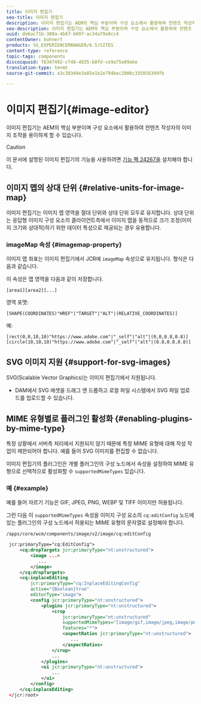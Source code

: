 ```yaml
---
title: 이미지 편집기
seo-title: 이미지 편집기
description: 이미지 편집기는 AEM의 핵심 부분이며 구성 요소에서 활용하여 컨텐츠 작성자의 이미지 조작을 용이하게 할 수 있습니다.
seo-description: 이미지 편집기는 AEM의 핵심 부분이며 구성 요소에서 활용하여 컨텐츠 작성자의 이미지 조작을 용이하게 할 수 있습니다.
uuid: de6ac71b-380a-4b67-b697-ac34a79a9cc4
contentOwner: bohnert
products: SG_EXPERIENCEMANAGER/6.5/SITES
content-type: reference
topic-tags: components
discoiquuid: f6347492-cf48-4835-b8fd-ce9a75a09abe
translation-type: tm+mt
source-git-commit: a3c303d4e3a85e1b2e794bec2006c335056309fb

---
```



# 이미지 편집기{#image-editor}

이미지 편집기는 AEM의 핵심 부분이며 구성 요소에서 활용하여 컨텐츠 작성자의 이미지 조작을 용이하게 할 수 있습니다.

>[!CAUTION]
>
>이 문서에 설명된 이미지 편집기의 기능을 사용하려면 [기능 팩 24267을](https://www.adobeaemcloud.com/content/marketplace/marketplaceProxy.html?packagePath=/content/companies/public/adobe/packages/cq640/featurepack/cq-6.4.0-featurepack-24267) 설치해야 합니다.

## 이미지 맵의 상대 단위 {#relative-units-for-image-map}

이미지 편집기는 이미지 맵 영역을 절대 단위와 상대 단위 모두로 유지합니다. 상대 단위는 응답형 이미지 구성 요소의 클라이언트측에서 이미지 맵을 동적으로 크기 조정(이미지 크기와 상대적)하기 위한 데이터 특성으로 제공되는 경우 유용합니다.

### imageMap 속성 {#imagemap-property}

이미지 맵 좌표는 이미지 편집기에서 JCR에 `imageMap` 속성으로 유지됩니다. 형식은 다음과 같습니다.

이 속성은 맵 영역을 다음과 같이 저장합니다.

`[area1][area2][...]`

영역 포맷:

`[SHAPE(COORDINATES)"HREF"|"TARGET"|"ALT"|(RELATIVE_COORDINATES)]`

예:

`[rect(0,0,10,10)"https://www.adobe.com"|"_self"|"alt"|(0,0,0.8,0.8)]`
`[circle(10,10,10)"https://www.adobe.com"|"_self"|"alt"|(0.8,0.8,0.8)]`

## SVG 이미지 지원 {#support-for-svg-images}

SVG(Scalable Vector Graphics)는 이미지 편집기에서 지원됩니다.

* DAM에서 SVG 에셋을 드래그 앤 드롭하고 로컬 파일 시스템에서 SVG 파일 업로드를 업로드할 수 있습니다.

## MIME 유형별로 플러그인 활성화 {#enabling-plugins-by-mime-type}

특정 상황에서 서버측 처리에서 지원되지 않기 때문에 특정 MIME 유형에 대해 작성 작업이 제한되어야 합니다. 예를 들어 SVG 이미지를 편집할 수 없습니다.

이미지 편집기의 플러그인은 개별 플러그인의 구성 노드에서 속성을 설정하여 MIME 유형으로 선택적으로 활성화할 수 `supportedMimeTypes` 있습니다.

### 예 {#example}

예를 들어 자르기 기능은 GIF, JPEG, PNG, WEBP 및 TIFF 이미지만 허용됩니다.

그런 다음 이 `supportedMimeTypes` 속성을 이미지 구성 요소의 `cq:editConfig` 노드에 있는 플러그인의 구성 노드에서 허용되는 MIME 유형의 문자열로 설정해야 합니다.

`/apps/core/wcm/components/image/v2/image/cq:editConfig`

```xml
 jcr:primaryType="cq:EditConfig">
     <cq:dropTargets jcr:primaryType="nt:unstructured">
         <image ...>
            ...
         </image>
     </cq:dropTargets>
     <cq:inplaceEditing
         jcr:primaryType="cq:InplaceEditingConfig"
         active="{Boolean}true"
         editorType="image">
         <config jcr:primaryType="nt:unstructured">
             <plugins jcr:primaryType="nt:unstructured">
                 <crop
                     jcr:primaryType="nt:unstructured"
                     supportedMimeTypes="[image/gif,image/jpeg,image/png,image/webp,image/tiff]"
                     features="*">
                     <aspectRatios jcr:primaryType="nt:unstructured">
                        ...
                     </aspectRatios>
                 </crop>
                 ...
             </plugins>
             <ui jcr:primaryType="nt:unstructured">
                 ...
             </ui>
         </config>
     </cq:inplaceEditing>
 </jcr:root>
```

